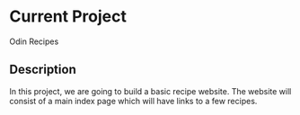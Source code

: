 # Current Project
Odin Recipes

## Description
In this project, we are going to build a basic recipe website.
The website will consist of a main index page which will have links to a few recipes.